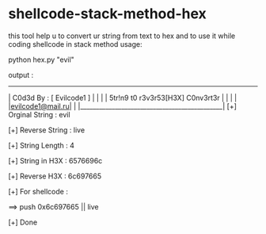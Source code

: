 # shellcode-stack-method-hex
this tool help u to convert ur string from text to hex and to use it while coding shellcode in stack method 
usage: 

python hex.py "evil"

output : 

 _____________________________________________
|            C0d3d By : [ Evilcode1 ]         |
|                                             |
|      5tr!n9 t0 r3v3r53[H3X] C0nv3rt3r       |
|                                             |
|             |evilcode1@mail.ru|             |
|_____________________________________________|
[+] Orginal String : evil

[+] Reverse String : live

[+] String Length  : 4

[+] String in H3X  : 6576696c

[+] Reverse H3X    : 6c697665

[+] For shellcode  : 

==> push 0x6c697665  || live


[+] Done



